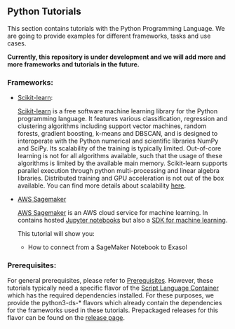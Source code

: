 ## Python Tutorials
This section contains tutorials with the Python Programming Language. We are going to provide examples for different frameworks, tasks and use cases.

**Currently, this repository is under development and we will add more and more frameworks and tutorials in the future.**

### Frameworks:

* [Scikit-learn](scikit-learn):

  [Scikit-learn](https://scikit-learn.org/stable/) is a free software machine learning library for the Python
  programming language. It features various classification, regression and clustering algorithms including support
  vector machines, random forests, gradient boosting, k-means and DBSCAN, and is designed to interoperate with the
  Python numerical and scientific libraries NumPy and SciPy. Its scalability of the training is typically limited.
  Out-of-core learning is not for all algorithms available, such that the usage of these algorithms is limited by the
  available main memory. Scikit-learn supports parallel execution through python multi-processing and linear algebra
  libraries. Distributed training and GPU acceleration is not out of the box available. You can find more details about
  scalability [here](https://scikit-learn.org/stable/modules/computing.html).

* [AWS Sagemaker](sagemaker)

  [AWS Sagemaker](https://aws.amazon.com/de/sagemaker/) is an AWS cloud service for machine learning. In contains
  hosted [Jupyter notebooks](https://jupyter.org/) but also
  a [SDK for machine learning](https://sagemaker.readthedocs.io/en/stable/).

  This tutorial will show you:

  * How to connect from a SageMaker Notebook to Exasol

### Prerequisites:

For general prerequisites, please refer to [Prerequisites](../README.md). However, these tutorials typically need a specific flavor of the [Script Language Container](https://github.com/exasol/script-languages) which has the required dependencies installed. For these purposes, we provide the python3-ds-* flavors which already contain the dependencies for the frameworks used in these tutorials. Prepackaged releases for this flavor can be found on the [release page](https://github.com/exasol/script-languages/releases).
